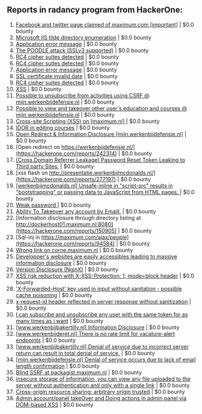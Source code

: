 ## Reports in radancy program from HackerOne:
1. [Facebook and twitter page claimed of maximum.com [important]](https://hackerone.com/reports/170894) | $0.0 bounty
2. [Microsoft IIS tilde directory enumeration](https://hackerone.com/reports/148777) | $0.0 bounty
3. [Application error message](https://hackerone.com/reports/148963) | $0.0 bounty
4. [The POODLE attack (SSLv3 supported)](https://hackerone.com/reports/146911) | $0.0 bounty
5. [RC4 cipher suites detected](https://hackerone.com/reports/101324) | $0.0 bounty
6. [RC4 cipher suites detected](https://hackerone.com/reports/146910) | $0.0 bounty
7. [Application error message](https://hackerone.com/reports/106384) | $0.0 bounty
8. [SSL certificate invalid date](https://hackerone.com/reports/101330) | $0.0 bounty
9. [RC4 cipher suites detected](https://hackerone.com/reports/101331) | $0.0 bounty
10. [XSS](https://hackerone.com/reports/219821) | $0.0 bounty
11. [Possible to unsubscribe from activities using CSRF @ mijn.werkenbijdefensie.nl](https://hackerone.com/reports/217555) | $0.0 bounty
12. [Possible to view and takeover other user's education and courses @ mijn.werkenbijdefensie.nl](https://hackerone.com/reports/217558) | $0.0 bounty
13. [Cross-site Scripting (XSS) on [maximum.nl] ](https://hackerone.com/reports/228006) | $0.0 bounty
14. [IDOR in editing courses](https://hackerone.com/reports/227522) | $0.0 bounty
15. [Open Redirect & Information Disclosure [mijn.werkenbijdefensie.nl]](https://hackerone.com/reports/239503) | $0.0 bounty
16. [Open redirect on https://werkenbijdefensie.nl/](https://hackerone.com/reports/242314) | $0.0 bounty
17. [[Cross Domain Referrer Leakage] Password Reset Token Leaking to Third party Sites.](https://hackerone.com/reports/265740) | $0.0 bounty
18. [xss flash on http://presentatie.werkenbijmcdonalds.nl/](https://hackerone.com/reports/277197) | $0.0 bounty
19. [[werkenbijmcdonalds.nl] Unsafe-inline in "script-src" results in "bootstrapping" or passing data to JavaScript from HTML pages. ](https://hackerone.com/reports/273803) | $0.0 bounty
20. [Weak password ](https://hackerone.com/reports/267539) | $0.0 bounty
21. [Ability To Takeover any account by Emaill.](https://hackerone.com/reports/240821) | $0.0 bounty
22. [Information disclosure through directory listing at http://dockerhost01.maximum.nl:8080](https://hackerone.com/reports/150905) | $0.0 bounty
23. [Sql-inj in https://maximum.com/ajax/people](https://hackerone.com/reports/94584) | $0.0 bounty
24. [Wrong link on corne.maximum.nl](https://hackerone.com/reports/643446) | $0.0 bounty
25. [Developper's websites are easily accessibles leading to massive information disclosure](https://hackerone.com/reports/643882) | $0.0 bounty
26. [Version Disclosure (NginX)](https://hackerone.com/reports/94610) | $0.0 bounty
27. [XSS risk reduction with X-XSS-Protection: 1; mode=block header](https://hackerone.com/reports/94909) | $0.0 bounty
28. ['X-Forwarded-Host' key used in input without sanitation - possible cache poisoning](https://hackerone.com/reports/737315) | $0.0 bounty
29. [x-request-id header reflected in server response without sanitization](https://hackerone.com/reports/798686) | $0.0 bounty
30. [I can subscribe and unsubscribe any user with the same token for as many times as i want](https://hackerone.com/reports/373899) | $0.0 bounty
31. [[www.werkenbijbakertilly.nl] Information Disclosure](https://hackerone.com/reports/892610) | $0.0 bounty
32. [[www.werkenbijderet.nl] There is no rate limit for vacature-alert endpoints](https://hackerone.com/reports/882942) | $0.0 bounty
33. [[www.werkenbijbakertilly.nl] Denial of service due to incorrect server return can result in total denial of service.](https://hackerone.com/reports/892615) | $0.0 bounty
34. [[mijn.werkenbijdefensie.nl] Denial of service occurs due to lack of email length confirmation](https://hackerone.com/reports/920926) | $0.0 bounty
35. [Blind SSRF at packagist.maximum.nl](https://hackerone.com/reports/1538056) | $0.0 bounty
36. [insecure storage of information, you can view any file uploaded to the server without authentication and only with a single link](https://hackerone.com/reports/2007235) | $0.0 bounty
37. [Cross-origin resource sharing: arbitrary origin trusted](https://hackerone.com/reports/1848730) | $0.0 bounty
38. [Admin account/panel takeOver and Doing actions in admin panel via DOM-based XSS](https://hackerone.com/reports/1619445) | $0.0 bounty